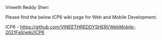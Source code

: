 Vineeth Reddy Sheri

Please find the below ICP6 wiki page for Web and Mobile Development.

ICP6 - https://github.com/VINEETHREDDYSHERI/WebMobile-2021Fall/wiki/ICP6
